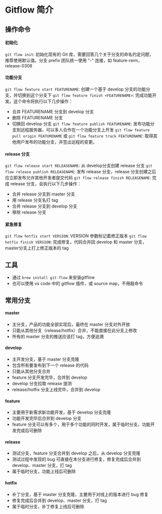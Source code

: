# Gitflow 简介

## 操作命令

#### 初始化
`git flow init`: 初始化现有的 Git 库，需要回答几个关于分支的命名约定问题，推荐使用默认值。分支 prefix 团队统一使用 "-" 连接，如 feature-reim，release-0308

#### 功能分支
`git flow feature start FEATURENAME`: 创建一个基于 develop 分支的功能分支，并切换到这个分支下
`git flow feature finish <FEATURENAME>`: 完成功能开发。这个命令将执行以下几步操作：
* 合并 FEATURENAME 分支到 develop 分支
* 删除 FEATURENAME 分支
* 切换回 develop 分支
`git flow feature publish FEATURENAME`: 发布功能分支到远程服务器，可以多人合作在一个功能分支上开发
`git flow feature pull origin FEATURENAME` 或 `git flow feature track FEATURENAME`: 取得其他用户发布的功能分支，并签出远程的变更。

#### release 分支
`git flow release start RELEASENAME`: 从 develop分支创建 release 分支
`git flow release publish RELEASENAME`: 发布 release 分支，release 分支创建之后应立即发布允许其他开发者提交代码
`git flow release finish RELEASENAME`: 完成 release 分支，会执行以下几步操作：
* 合并 release 分支到 master 分支
* 用 release 分支名打 tag
* 合并 release 分支到 develop 分支
* 移除 release 分支

#### 紧急修复
`git flow hotfix start VERSION`: VERSION 参数标记着修正版本
`git flow hotfix finish VERSION`: 完成修复。代码合并回 develop 和 master 分支，master分支上打上修正版本的 tag

## 工具
* 通过 `brew install git-flow` 来安装gitflow
* 也可以使用 vs code 中的 gitflow 插件，或 source map，不用敲命令

## 常用分支
#### master
* 主分支，产品的功能全部实现后，最终在 master 分支对外开放
* 只能从其他分支（release/hotfix）合并，不能直接在此分支上修改
* 所有的 master 分支的推送应该打 tag，方便追溯

#### develop
* 主开发分支，基于 master 分支克隆
* 包含所有要发布到下一个 release 的代码
* 只能从其他分支合并
* feature 分支开发完毕，合并到 develop
* develop 分支拉取 release 提测
* release/hotfix 分支上线完毕，合并到 develop

#### feature
* 主要用于新需求新功能开发，基于 develop 分支克隆
* 功能开发完毕后合并到 develop 分支
* feature 分支可以有多个，用于多个功能的同时开发，属于临时分支，功能开发完成后可删除

#### release
* 测试分支，feature 分支合并到 develop 之后，从 develop 分支克隆
* 测试过程中发现的 bug 可直接在本分支进行修复，修复完成后合并到develop、master 分支，打 tag
* 属于临时分支，功能上线后可删除

#### hotfix
* 补丁分支，基于 master 分支克隆，主要用于对线上的版本进行 bug 修复
* 修复完成后合并到 develop、master 分支，打 tag
* 属于临时分支，补丁修复上线后可删除



